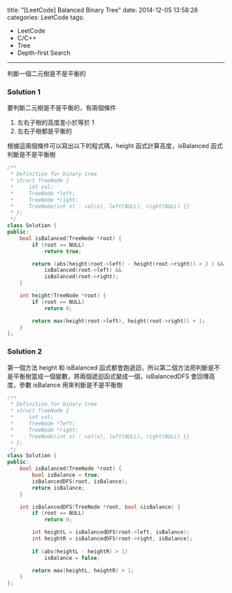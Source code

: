 title: "[LeetCode] Balanced Binary Tree"
date: 2014-12-05 13:58:28
categories: LeetCode
tags:
- LeetCode
- C/C++
- Tree
- Depth-first Search
---
判斷一個二元樹是不是平衡的

<!-- more -->

### Solution 1

要判斷二元樹是不是平衡的，有兩個條件

1. 左右子樹的高度差小於等於 1
2. 左右子樹都是平衡的

根據這兩個條件可以寫出以下的程式碼，height 函式計算高度，isBalanced 函式判斷是不是平衡樹

``` c++
/**
 * Definition for binary tree
 * struct TreeNode {
 *     int val;
 *     TreeNode *left;
 *     TreeNode *right;
 *     TreeNode(int x) : val(x), left(NULL), right(NULL) {}
 * };
 */
class Solution {
public:
    bool isBalanced(TreeNode *root) {
        if (root == NULL)
            return true;

        return (abs(height(root->left) - height(root->right)) < 2 ) &&
            isBalanced(root->left) &&
            isBalanced(root->right);
    }

    int height(TreeNode *root) {
        if (root == NULL)
            return 0;

        return max(height(root->left), height(root->right)) + 1;
    }
};
```

### Solution 2

第一個方法 height 和 isBalanced 函式都會跑遞迴，所以第二個方法把判斷是不是平衡樹當成一個變數，將兩個遞迴函式變成一個，isBalancedDFS 會回傳高度，參數 isBalance 用來判斷是不是平衡樹

``` c++
/**
 * Definition for binary tree
 * struct TreeNode {
 *     int val;
 *     TreeNode *left;
 *     TreeNode *right;
 *     TreeNode(int x) : val(x), left(NULL), right(NULL) {}
 * };
 */
class Solution {
public:
    bool isBalanced(TreeNode *root) {
        bool isBalance = true;
        isBalancedDFS(root, isBalance);
        return isBalance;
    }

    int isBalancedDFS(TreeNode *root, bool &isBalance) {
        if (root == NULL)
            return 0;

        int heightL = isBalancedDFS(root->left, isBalance);
        int heightR = isBalancedDFS(root->right, isBalance);
        
        if (abs(heightL - heightR) > 1)
            isBalance = false;

        return max(heightL, heightR) + 1;
    }
};
```
